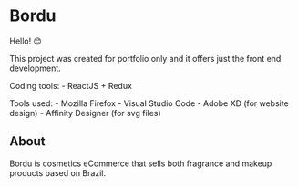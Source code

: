 # Bordu

Hello! :blush:

This project was created for portfolio only and it offers just the front end development.

Coding tools:
    - ReactJS + Redux

Tools used:
    - Mozilla Firefox
    - Visual Studio Code
    - Adobe XD (for website design)
    - Affinity Designer (for svg files)

## About

Bordu is cosmetics eCommerce that sells both fragrance and makeup products based on Brazil.

